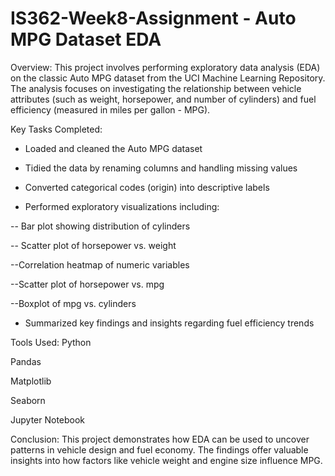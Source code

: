 # IS362-Week8-Assignment - Auto MPG Dataset EDA
Overview:
This project involves performing exploratory data analysis (EDA) on the classic Auto MPG dataset from the UCI Machine Learning Repository. The analysis focuses on investigating the relationship between vehicle attributes (such as weight, horsepower, and number of cylinders) and fuel efficiency (measured in miles per gallon - MPG).

Key Tasks Completed:
- Loaded and cleaned the Auto MPG dataset

- Tidied the data by renaming columns and handling missing values

- Converted categorical codes (origin) into descriptive labels

- Performed exploratory visualizations including:

-- Bar plot showing distribution of cylinders

-- Scatter plot of horsepower vs. weight

--Correlation heatmap of numeric variables

--Scatter plot of horsepower vs. mpg

--Boxplot of mpg vs. cylinders

- Summarized key findings and insights regarding fuel efficiency trends

Tools Used:
Python

Pandas

Matplotlib

Seaborn

Jupyter Notebook

Conclusion:
This project demonstrates how EDA can be used to uncover patterns in vehicle design and fuel economy. The findings offer valuable insights into how factors like vehicle weight and engine size influence MPG.

